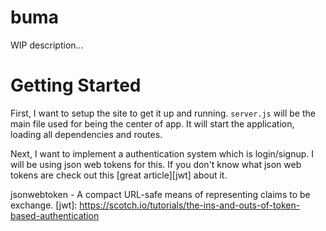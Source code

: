 # buma

WIP description...

# Getting Started

First, I want to setup the site to get it up and running. 
`server.js` will be the main file used for being the center of app. It 
will start the application, loading all dependencies and routes.

Next, I want to implement a authentication system which is login/signup. 
I will be using json web tokens for this. If you don't know what json web 
tokens are check out this [great article][jwt] about it.

jsonwebtoken - A compact URL-safe means of representing claims to be exchange.
[jwt]: https://scotch.io/tutorials/the-ins-and-outs-of-token-based-authentication
